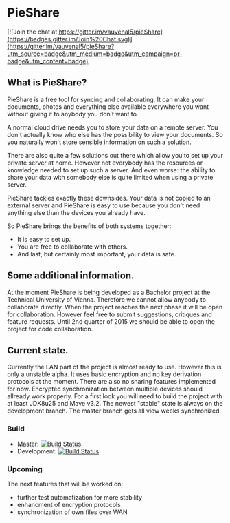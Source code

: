 # PieShare

[![Join the chat at https://gitter.im/vauvenal5/pieShare](https://badges.gitter.im/Join%20Chat.svg)](https://gitter.im/vauvenal5/pieShare?utm_source=badge&utm_medium=badge&utm_campaign=pr-badge&utm_content=badge)

## What is PieShare?
PieShare is a free tool for syncing and collaborating. It can make your documents, photos and everything else available everywhere you want without giving it to anybody you don’t want to.

A normal cloud drive needs you to store your data on a remote server. You don't actually know who else has the possibility to view your documents. So you naturally won't store sensible information on such a solution.

There are also quite a few solutions out there which allow you to set up your private server at home. However not everybody has the resources or knowledge needed to set up such a server. And even worse: the ability to share your data with somebody else is quite limited when using a private server.

PieShare tackles exactly these downsides. Your data is not copied to an external server and PieShare is easy to use because you don't need anything else than the devices you already have.

So PieShare brings the benefits of both systems together: 
- It is easy to set up. 
- You are free to collaborate with others. 
- And last, but certainly most important, your data is safe.

## Some additional information.
At the moment PieShare is being developed as a Bachelor project at the Technical University of Vienna. Therefore we cannot allow anybody to collaborate directly. When the project reaches the next phase it will be open for collaboration. However feel free to submit suggestions, critiques and feature requests. Until 2nd quarter of 2015 we should be able to open the project for code collaboration.

## Current state.
Currently the LAN part of the project is almost ready to use. However this is only a unstable alpha. It uses basic encryption and no key derivation protocols at the moment. There are also no sharing features implemented for now. Encrypted synchronization between multiple devices should allready work properly.
For a first look you will need to build the project with at least JDK8u25 and Mave v3.2. The newest "stable" state is always on the development branch. The master branch gets all view weeks synchronized.

### Build
- Master: [![Build Status](https://travis-ci.org/vauvenal5/pieShare.svg?branch=master)](https://travis-ci.org/vauvenal5/pieShare)
- Development: [![Build Status](https://travis-ci.org/vauvenal5/pieShare.svg?branch=development)](https://travis-ci.org/vauvenal5/pieShare)

### Upcoming
The next features that will be worked on:
- further test automatization for more stability
- enhancment of encryption protocols
- synchronization of own files over WAN
